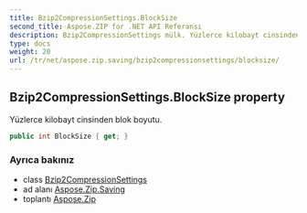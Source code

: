 ```yaml
---
title: Bzip2CompressionSettings.BlockSize
second_title: Aspose.ZIP for .NET API Referansı
description: Bzip2CompressionSettings mülk. Yüzlerce kilobayt cinsinden blok boyutu.
type: docs
weight: 20
url: /tr/net/aspose.zip.saving/bzip2compressionsettings/blocksize/
---
```

## Bzip2CompressionSettings.BlockSize property

Yüzlerce kilobayt cinsinden blok boyutu.

```csharp
public int BlockSize { get; }
```

### Ayrıca bakınız

* class [Bzip2CompressionSettings](../)
* ad alanı [Aspose.Zip.Saving](../../bzip2compressionsettings/)
* toplantı [Aspose.Zip](../../../)


